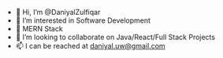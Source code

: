 - 👋 Hi, I’m @DaniyalZulfiqar
- 👀 I’m interested in Software Development
- 🌱 MERN Stack
- 💞️ I’m looking to collaborate on Java/React/Full Stack Projects
- 📫 I can be reached at daniyal.uw@gmail.com

<!---
DaniyalZulfiqar/DaniyalZulfiqar is a ✨ special ✨ repository because its `README.md` (this file) appears on your GitHub profile.
You can click the Preview link to take a look at your changes.
--->
